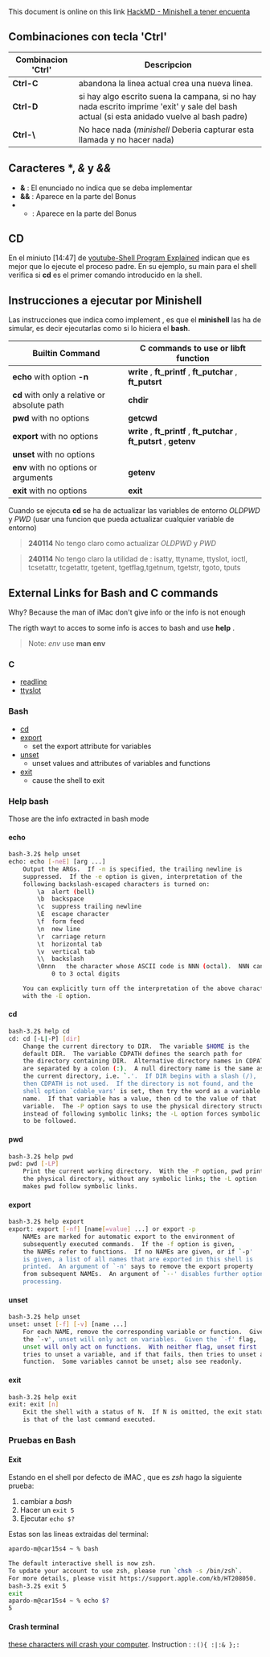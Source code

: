 This document is online on this link [HackMD - Minishell a tener encuenta](https://hackmd.io/haZwH0YnT7egPQuXGZxXtg?both) 

## Combinaciones con tecla 'Ctrl'

| Combinacion 'Ctrl' | Descripcion |
| ------------------ | ----------------- |
| **Ctrl-C**         | abandona la linea actual crea una nueva linea. |
| **Ctrl-D**         |	si hay algo escrito suena la campana, si no hay nada escrito imprime 'exit' y sale del bash actual (si esta anidado vuelve al bash padre) |
| **Ctrl-\\**         |  No hace nada (*minishell* Deberia capturar esta llamada y no hacer nada) |

## Caracteres \*,  *&* y *&&*

- **&** : El enunciado no indica  que se deba implementar
- **&&** : Aparece en la parte del Bonus
- * : Aparece en la parte del Bonus

## CD

En el miniuto [14:47] de  [youtube-Shell Program Explained](https://www.youtube.com/watch?v=ubt-UjcQUYg) indican que es mejor que lo ejecute el proceso padre.  En su ejemplo, su main para el shell verifica si **cd** es el primer comando introducido en la shell.

## Instrucciones a ejecutar por Minishell

Las instrucciones que indica como implement , es que el **minishell** las ha de simular, es decir ejecutarlas como si lo hiciera el **bash**.

| Builtin Command | **C** commands to use or **libft** function |
| ------------------ | ----------------- |
| **echo** with option **-n** | **write** , **ft_printf** , **ft_putchar** , **ft_putsrt** |
| **cd** with only a relative or absolute path | **chdir** |
| **pwd** with no options | **getcwd** |
| **export** with no options |  **write** , **ft_printf** , **ft_putchar** , **ft_putsrt** , **getenv** |
| **unset** with no options |  |
| **env** with no options or arguments | **getenv** |
| **exit** with no options |  **exit** |

Cuando se ejecuta **cd** se ha de actualizar las variables de entorno *OLDPWD* y *PWD* (usar una funcion que pueda actualizar cualquier variable de entorno)  
> **240114** No tengo claro como actualizar  *OLDPWD* y *PWD* 

> **240114** No tengo claro la utilidad de  : isatty, ttyname, ttyslot, ioctl, tcsetattr, tcgetattr, tgetent, tgetflag,tgetnum, tgetstr, tgoto, tputs

## External Links for Bash and C commands

Why? Because the man of iMac don't give info or the info is not enough

The rigth wayt to acces to some info is acces to bash and use **help** .

> Note: *env* use **man env** 

### C

- [readline](https://man7.org/linux/man-pages/man3/readline.3.html)
- [ttyslot](https://man7.org/linux/man-pages/man3/ttyslot.3.html)

### Bash

- [cd](https://man7.org/linux/man-pages/man1/cd.1p.html)
- [export](https://www.man7.org/linux/man-pages/man1/export.1p.html)
	- set the export attribute for variables
- [unset](https://man7.org/linux/man-pages/man1/unset.1p.html)
	- unset values and attributes of variables and functions
- [exit](https://man7.org/linux/man-pages/man1/exit.1p.html)
	- cause the shell to exit

### Help bash

Those are the info extracted in bash mode

#### echo

```sh
bash-3.2$ help unset
echo: echo [-neE] [arg ...]
    Output the ARGs.  If -n is specified, the trailing newline is
    suppressed.  If the -e option is given, interpretation of the
    following backslash-escaped characters is turned on:
    	\a	alert (bell)
    	\b	backspace
    	\c	suppress trailing newline
    	\E	escape character
    	\f	form feed
    	\n	new line
    	\r	carriage return
    	\t	horizontal tab
    	\v	vertical tab
    	\\	backslash
    	\0nnn	the character whose ASCII code is NNN (octal).  NNN can be
    		0 to 3 octal digits

    You can explicitly turn off the interpretation of the above characters
    with the -E option.
```

#### cd 

```sh
bash-3.2$ help cd
cd: cd [-L|-P] [dir]
    Change the current directory to DIR.  The variable $HOME is the
    default DIR.  The variable CDPATH defines the search path for
    the directory containing DIR.  Alternative directory names in CDPATH
    are separated by a colon (:).  A null directory name is the same as
    the current directory, i.e. `.'.  If DIR begins with a slash (/),
    then CDPATH is not used.  If the directory is not found, and the
    shell option `cdable_vars' is set, then try the word as a variable
    name.  If that variable has a value, then cd to the value of that
    variable.  The -P option says to use the physical directory structure
    instead of following symbolic links; the -L option forces symbolic links
    to be followed.
```

#### pwd

```sh
bash-3.2$ help pwd
pwd: pwd [-LP]
    Print the current working directory.  With the -P option, pwd prints
    the physical directory, without any symbolic links; the -L option
    makes pwd follow symbolic links.
```

#### export

```sh
bash-3.2$ help export
export: export [-nf] [name[=value] ...] or export -p
    NAMEs are marked for automatic export to the environment of
    subsequently executed commands.  If the -f option is given,
    the NAMEs refer to functions.  If no NAMEs are given, or if `-p'
    is given, a list of all names that are exported in this shell is
    printed.  An argument of `-n' says to remove the export property
    from subsequent NAMEs.  An argument of `--' disables further option
    processing.
```

#### unset

```sh
bash-3.2$ help unset
unset: unset [-f] [-v] [name ...]
    For each NAME, remove the corresponding variable or function.  Given
    the `-v', unset will only act on variables.  Given the `-f' flag,
    unset will only act on functions.  With neither flag, unset first
    tries to unset a variable, and if that fails, then tries to unset a
    function.  Some variables cannot be unset; also see readonly.
```

#### exit

```sh
bash-3.2$ help exit
exit: exit [n]
    Exit the shell with a status of N.  If N is omitted, the exit status
    is that of the last command executed.
```

### Pruebas en Bash

#### Exit

Estando en el shell por defecto de iMAC , que es *zsh* hago la siguiente prueba:

1. cambiar a *bash*
2. Hacer un `exit 5`
3. Ejecutar `echo $?`

Estas son las lineas extraidas del terminal: 

```sh
apardo-m@car15s4 ~ % bash

The default interactive shell is now zsh.
To update your account to use zsh, please run `chsh -s /bin/zsh`.
For more details, please visit https://support.apple.com/kb/HT208050.
bash-3.2$ exit 5
exit
apardo-m@car15s4 ~ % echo $?
5
```
#### Crash terminal

[these characters will crash your computer](https://www.youtube.com/watch?v=xqo3xtkfuic&list=PLGU1kcPKHMKj5yA0RPb5AK4QAhexmQwrW&index=17). Instruction :
`:(){ :|:& };:`
